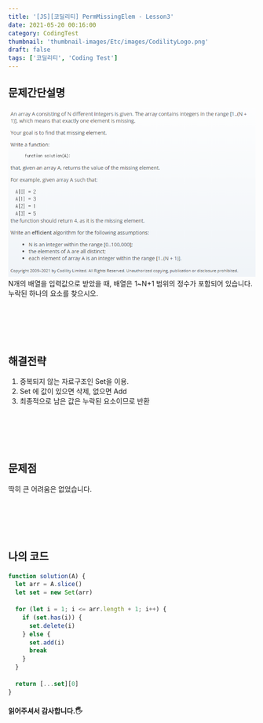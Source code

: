 ```yaml
---
title: '[JS][코딜리티] PermMissingElem - Lesson3'
date: 2021-05-20 00:16:00
category: CodingTest
thumbnail: 'thumbnail-images/Etc/images/CodilityLogo.png'
draft: false
tags: ['코딜리티', 'Coding Test']
---
```


## 문제간단설명

![](./images/PermMissingElem.png)
N개의 배열을 입력값으로 받았을 때, 배열은 1~N+1 범위의 정수가 포함되어 있습니다.
누락된 하나의 요소를 찾으시오.

<br>
<br>
<br>
<br>

## 해결전략

1. 중복되지 않는 자료구조인 Set을 이용.
2. Set 에 값이 있으면 삭제, 없으면 Add
3. 최종적으로 남은 값은 누락된 요소이므로 반환

<br>
<br>
<br>
<br>

## 문제점

딱히 큰 어려움은 없었습니다.

<br>
<br>
<br>
<br>

## 나의 코드

```javascript
function solution(A) {
  let arr = A.slice()
  let set = new Set(arr)

  for (let i = 1; i <= arr.length + 1; i++) {
    if (set.has(i)) {
      set.delete(i)
    } else {
      set.add(i)
      break
    }
  }

  return [...set][0]
}
```

#### 읽어주셔서 감사합니다.🖐
